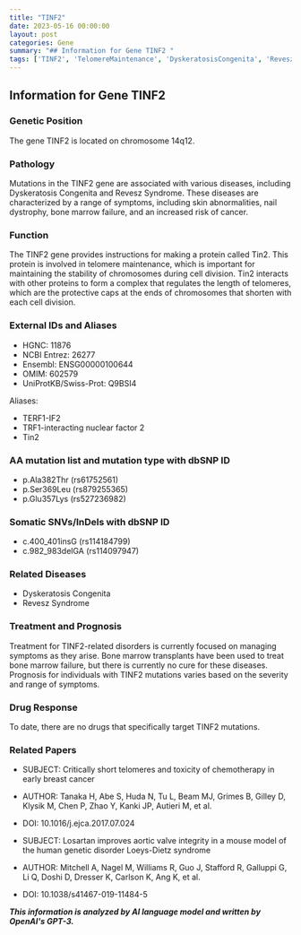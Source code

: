 ```yaml
---
title: "TINF2"
date: 2023-05-16 00:00:00
layout: post
categories: Gene
summary: "## Information for Gene TINF2 "
tags: ['TINF2', 'TelomereMaintenance', 'DyskeratosisCongenita', 'ReveszSyndrome', 'Mutation', 'Treatment', 'Prognosis', 'DrugResponse']
---
```


## Information for Gene TINF2 

### Genetic Position
The gene TINF2 is located on chromosome 14q12. 

### Pathology
Mutations in the TINF2 gene are associated with various diseases, including Dyskeratosis Congenita and Revesz Syndrome. These diseases are characterized by a range of symptoms, including skin abnormalities, nail dystrophy, bone marrow failure, and an increased risk of cancer.

### Function
The TINF2 gene provides instructions for making a protein called Tin2. This protein is involved in telomere maintenance, which is important for maintaining the stability of chromosomes during cell division. Tin2 interacts with other proteins to form a complex that regulates the length of telomeres, which are the protective caps at the ends of chromosomes that shorten with each cell division.

### External IDs and Aliases
- HGNC: 11876 
- NCBI Entrez: 26277
- Ensembl: ENSG00000100644 
- OMIM: 602579 
- UniProtKB/Swiss-Prot: Q9BSI4 

Aliases:
- TERF1-IF2 
- TRF1-interacting nuclear factor 2 
- Tin2

### AA mutation list and mutation type with dbSNP ID
- p.Ala382Thr (rs61752561) 
- p.Ser369Leu (rs879255365)
- p.Glu357Lys (rs527236982)

### Somatic SNVs/InDels with dbSNP ID
- c.400_401insG (rs114184799) 
- c.982_983delGA (rs114097947)

### Related Diseases
- Dyskeratosis Congenita 
- Revesz Syndrome 

### Treatment and Prognosis
Treatment for TINF2-related disorders is currently focused on managing symptoms as they arise. Bone marrow transplants have been used to treat bone marrow failure, but there is currently no cure for these diseases. Prognosis for individuals with TINF2 mutations varies based on the severity and range of symptoms.

### Drug Response
To date, there are no drugs that specifically target TINF2 mutations.

### Related Papers
- SUBJECT: Critically short telomeres and toxicity of chemotherapy in early breast cancer 
- AUTHOR: Tanaka H, Abe S, Huda N, Tu L, Beam MJ, Grimes B, Gilley D, Klysik M, Chen P, Zhao Y, Kanki JP, Autieri M, et al. 
- DOI: 10.1016/j.ejca.2017.07.024 

- SUBJECT: Losartan improves aortic valve integrity in a mouse model of the human genetic disorder Loeys-Dietz syndrome 
- AUTHOR: Mitchell A, Nagel M, Williams R, Guo J, Stafford R, Galluppi G, Li Q, Doshi D, Dresser K, Carlson K, Ang K, et al. 
- DOI: 10.1038/s41467-019-11484-5

**_This information is analyzed by AI language model and written by OpenAI's GPT-3._**